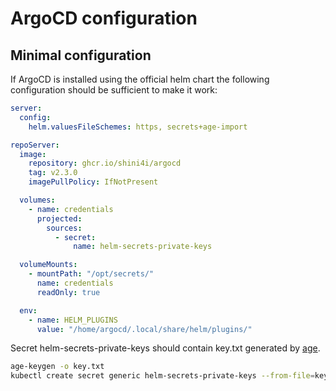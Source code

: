 # ArgoCD configuration

## Minimal configuration
If ArgoCD is installed using the official helm chart the following configuration should be sufficient to make it work:
```yaml
server:
  config:
    helm.valuesFileSchemes: https, secrets+age-import

repoServer:
  image:
    repository: ghcr.io/shini4i/argocd
    tag: v2.3.0
    imagePullPolicy: IfNotPresent

  volumes:
    - name: credentials
      projected:
        sources:
          - secret:
              name: helm-secrets-private-keys

  volumeMounts:
    - mountPath: "/opt/secrets/"
      name: credentials
      readOnly: true

  env:
    - name: HELM_PLUGINS
      value: "/home/argocd/.local/share/helm/plugins/"
```
Secret helm-secrets-private-keys should contain key.txt generated by [age](https://github.com/FiloSottile/age).
```bash
age-keygen -o key.txt
kubectl create secret generic helm-secrets-private-keys --from-file=key.txt
```

